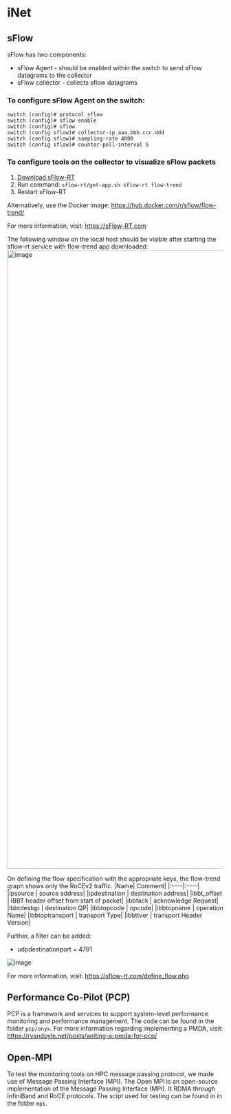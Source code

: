 # iNet
## sFlow
sFlow has two components: 
- sFlow Agent - should be enabled within the switch to send sFlow datagrams to the collector
- sFlow collector - collects sflow datagrams

### To configure sFlow Agent on the switch:
```
switch (config)# protocol sflow
switch (config)# sflow enable
switch (config)# sflow
switch (config sflow)# collector-ip aaa.bbb.ccc.ddd
switch (config sflow)# sampling-rate 4000
switch (config sflow)# counter-poll-interval 5
```
### To configure tools on the collector to visualize sFlow packets

1. [Download sFlow-RT](https://sflow-rt.com/download.php)
2. Run command: `sflow-rt/get-app.sh sflow-rt flow-trend`
3. Restart sFlow-RT

Alternatively, use the Docker image:
https://hub.docker.com/r/sflow/flow-trend/

For more information, visit:
https://sFlow-RT.com

The following window on the local host should be visible after starting the sflow-rt service with flow-trend app downloaded:
<img width="1438" alt="image" src="https://github.com/niks16/iNet/assets/22795428/d0a4a51d-2c6d-4097-b3ba-62245e4a2ab6">

On defining the flow specification with the appropriate keys, the flow-trend graph shows only the RoCEv2 traffic.
|Name| Comment|
|:----|:----|
|ipsource | source address|
|ipdestination | destination address|
|ibbt_offset | IBBT header offset from start of packet|
|ibbtack | acknowledge Request|
|ibbtdestqp | destination QP|
|ibbtopcode | opcode|
|ibbtopname | operation Name|
|ibbtoptransport | transport Type|
|ibbttver | transport Header Version|


Further, a filter can be added:
- udpdestinationport = 4791

![image](https://github.com/niks16/iNet/assets/22795428/296612c9-d3d3-4be2-9b62-e929c53b4d56)

For more information, visit: 
https://sflow-rt.com/define_flow.php

## Performance Co-Pilot (PCP)
PCP is a framework and services to support system-level performance monitoring and performance management. The code can be found in the folder `pcp/onyx`.
For more information regarding implementing a PMDA, visit: https://ryandoyle.net/posts/writing-a-pmda-for-pcp/

## Open-MPI
To test the monitoring tools on HPC message passing protocol, we made use of Message Passing Interface (MPI). The Open MPI is an open-source implementation of the Message Passing Interface (MPI). It RDMA through InfiniBand and RoCE protocols. The scipt used for testing can be found in in the folder `mpi`.
